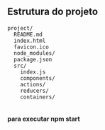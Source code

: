 ## Estrutura do projeto



```
project/
  README.md
  index.html
  favicon.ico
  node_modules/
  package.json
  src/
    index.js
    components/
    actions/
    reducers/
    containers/
    
```

#### para executar npm start